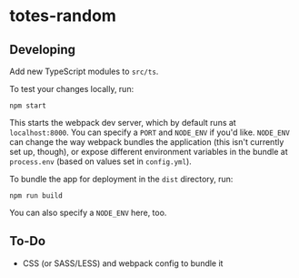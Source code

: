 # totes-random

## Developing

Add new TypeScript modules to `src/ts`.

To test your changes locally, run:

```
npm start
```

This starts the webpack dev server, which by default runs at `localhost:8000`. You can specify a `PORT` and `NODE_ENV` if you'd like. `NODE_ENV` can change the way webpack bundles the application (this isn't currently set up, though), or expose different environment variables in the bundle at `process.env` (based on values set in `config.yml`).

To bundle the app for deployment in the `dist` directory, run:

```
npm run build
```

You can also specify a `NODE_ENV` here, too.


## To-Do

- CSS (or SASS/LESS) and webpack config to bundle it
